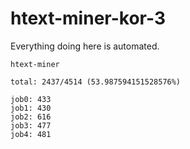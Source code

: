 # htext-miner-kor-3

Everything doing here is automated.

```
htext-miner

total: 2437/4514 (53.987594151528576%)

job0: 433
job1: 430
job2: 616
job3: 477
job4: 481
```